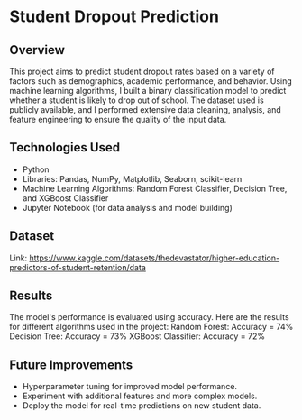 # Student Dropout Prediction
## Overview
This project aims to predict student dropout rates based on a variety of factors such as demographics, academic performance, and behavior. 
Using machine learning algorithms, I built a binary classification model to predict whether a student is likely to drop out of school. 
The dataset used is publicly available, and I performed extensive data cleaning, analysis, and feature engineering to ensure the quality of the input data.

## Technologies Used
- Python
- Libraries: Pandas, NumPy, Matplotlib, Seaborn, scikit-learn
- Machine Learning Algorithms: Random Forest Classifier, Decision Tree, and XGBoost Classifier
- Jupyter Notebook (for data analysis and model building)

## Dataset
Link: https://www.kaggle.com/datasets/thedevastator/higher-education-predictors-of-student-retention/data

## Results
The model's performance is evaluated using accuracy. Here are the results for different algorithms used in the project:
Random Forest: Accuracy = 74%
Decision Tree: Accuracy = 73%
XGBoost Classifier: Accuracy = 72%

## Future Improvements
- Hyperparameter tuning for improved model performance.
- Experiment with additional features and more complex models.
- Deploy the model for real-time predictions on new student data.
